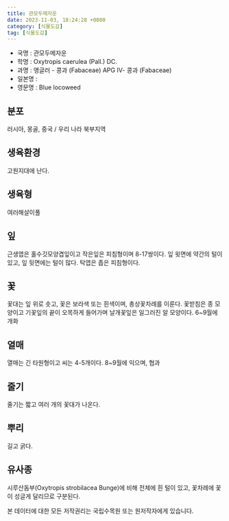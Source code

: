 ```yaml
---
title: 관모두메자운
date: 2023-11-03, 18:24:28 +0800
category: [식물도감]
tag: [식물도감]
---
```




- 국명 : 관모두메자운
- 학명 : Oxytropis caerulea (Pall.) DC.
- 과명 : 앵글러 - 콩과 (Fabaceae) APG Ⅳ- 콩과 (Fabaceae)
- 일본명 : 
- 영문명 : Blue locoweed


## 분포
러시아, 몽골, 중국 / 우리 나라 북부지역
## 생육환경
고원지대에 난다.
## 생육형
여러해살이풀
## 잎
근생엽은 홀수깃모양겹잎이고 작은잎은 피침형이며 8-17쌍이다. 잎 윗면에 약간의 털이 있고, 잎 뒷면에는 털이 많다. 탁엽은 좁은 피침형이다.
## 꽃
꽃대는 잎 위로 솟고, 꽃은 보라색 또는 흰색이며, 총상꽃차례를 이룬다. 꽃받침은 종 모양이고 기꽃잎의 끝이 오목하게 들어가며 날개꽃잎은 일그러진 알 모양이다. 6~9월에 개화
## 열매
열매는 긴 타원형이고 씨는 4-5개이다. 8~9월에 익으며, 협과
## 줄기
줄기는 짧고 여러 개의 꽃대가 나온다.
## 뿌리
길고 굵다.
## 유사종
시루산돔부(Oxytropis strobilacea Bunge)에 비해 전체에 흰 털이 있고, 꽃차례에 꽃이 성글게 달리므로 구분된다.






본 데이터에 대한 모든 저작권리는 국립수목원 또는 원저작자에게 있습니다.
